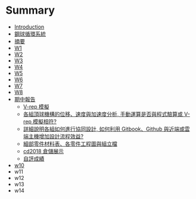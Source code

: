 # Summary

* [Introduction](README.md)
* [鋼球循環系統](gang-qiu-xun-huan-xi-tong.md)
* [摘要](3.md)
* [W1](w1.md)
* [W2](w2.md)
* [W3](w3.md)
* [W4](w4.md)
* [W5](w5.md)
* [W6](w6.md)
* [W7](w7.md)
* [W8](w8.md)
* [期中報告](qi-zhong-bao-gao.md)
  * [V-rep 模擬](qi-zhong-bao-gao/v-rep-mo-ni.md)
  * [各組頂球機構的位移、速度與加速度分析, 手動運算是否與程式驗算或 V-rep 模擬相符?](qi-zhong-bao-gao/ge-zu-ding-qiu-ji-gou-de-wei-yi-3001-su-du-yu-jia-su-du-fen-67902c-shou-dong-yun-suan-shi-fou-yu-cheng-shi-yan-suan-huo-v-rep-mo-ni-xiang-7b263f.md)
  * [詳細說明各組如何進行協同設計, 如何利用 Gitbook、Github 與近端或雲端主機增加設計流程效益?](qi-zhong-bao-gao/xiang-xi-shuo-ming-ge-zu-ru-he-jin-xing-xie-tong-she-8a082c-ru-he-li-yong-gitbook-github-yu-jin-duan-huo-yun-duan-zhu-ji-zeng-jia-she-ji-liu-cheng-xiao-76ca3f.md)
  * [細部零件材料表、各零件工程圖與組立檔](qi-zhong-bao-gao/xi-bu-ling-jian-cai-liao-biao-3001-ge-ling-jian-gong-cheng-tu-yu-zu-li-dang.md)
  * [cd2018 倉儲展示](qi-zhong-bao-gao/cd2018-cang-chu-zhan-shi.md)
  * [自評成績](qi-zhong-bao-gao/zi-ping-cheng-ji.md)
* [w10](w10.md)
* w11
* w12
* w13
* w14

